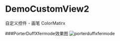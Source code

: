 # DemoCustomView2
自定义控件 - 画笔
ColorMatirx

###PorterDuffXfermode效果图
![porterduffxfermode](https://github.com/LeeeYou/DemoCustomView2/blob/master/porterduffxfermode.png)